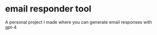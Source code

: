 # email responder tool

A personal project I made where you can generate email responses with gpt-4
